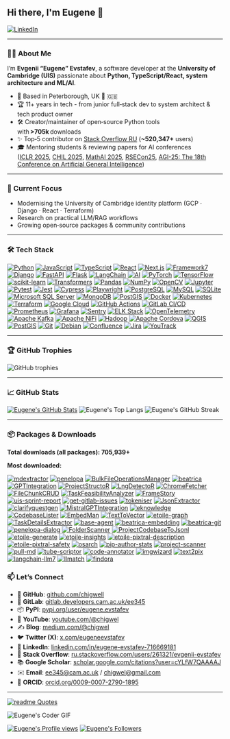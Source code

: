 ## Hi there, I'm Eugene 👋

[![LinkedIn](https://img.shields.io/badge/LinkedIn-blue?style=flat-square)](https://www.linkedin.com/in/eugene-evstafev-716669181/)

---

### 👨‍💻 About Me

I’m **Evgenii “Eugene” Evstafev**, a software developer at the **University of Cambridge (UIS)** passionate about **Python, TypeScript/React, system architecture and ML/AI**.

* 📍 Based in Peterborough, UK 🏴󠁧󠁢󠁥󠁮󠁧󠁿 🇬🇧
* 🏆 11+ years in tech - from junior full‑stack dev to system architect & tech product owner
* 🛠️ Creator/maintainer of open‑source Python tools with **>705k** downloads
* ✨ Top‑5 contributor on [Stack Overflow RU](https://stackexchange.com/leagues/609/quarter/ru-stackoverflow/2025-04-01/261321#261321) (**\~520,347+** users)
* 🎓 Mentoring students & reviewing papers for AI conferences ([ICLR 2025](https://openreview.net/group?id=ICLR.cc/2025/Workshop/DeLTa#tab-accept-oral), [CHIL 2025](https://openreview.net/group?id=chilconference.org/CHIL/2025/Conference), [MathAI 2025](https://openreview.net/group?id=mathai.club/MathAI/2025/Conference), [RSECon25](https://rsecon25.society-rse.org/), [AGI-25: The 18th Conference on Artificial General Intelligence](https://agi-conf.org/2025/))

---

### 🚀 Current Focus

* Modernising the University of Cambridge identity platform (GCP · Django · React · Terraform)
* Research on practical LLM/RAG workflows
* Growing open‑source packages & community contributions

---

### 🛠️ Tech Stack

[![Python](https://img.shields.io/badge/Python-3776AB?style=for-the-badge&logo=python&logoColor=white)](https://www.python.org)
[![JavaScript](https://img.shields.io/badge/JavaScript-F7DF1E?style=for-the-badge&logo=javascript&logoColor=black)](https://developer.mozilla.org/en-US/docs/Web/JavaScript)
[![TypeScript](https://img.shields.io/badge/TypeScript-007ACC?style=for-the-badge&logo=typescript&logoColor=white)](https://www.typescriptlang.org)
[![React](https://img.shields.io/badge/React-20232A?style=for-the-badge&logo=react&logoColor=61DAFB)](https://react.dev)
[![Next.js](https://img.shields.io/badge/Next.js-000000?style=for-the-badge&logo=nextdotjs&logoColor=white)](https://nextjs.org)
[![Framework7](https://img.shields.io/badge/Framework7-EF2D5E?style=for-the-badge&logo=framework7&logoColor=white)](https://framework7.io/)
[![Django](https://img.shields.io/badge/Django-092E20?style=for-the-badge&logo=django&logoColor=white)](https://www.djangoproject.com)
[![FastAPI](https://img.shields.io/badge/FastAPI-009688?style=for-the-badge&logo=fastapi&logoColor=white)](https://fastapi.tiangolo.com)
[![Flask](https://img.shields.io/badge/Flask-000000?style=for-the-badge&logo=flask&logoColor=white)](https://flask.palletsprojects.com)
[![LangChain](https://img.shields.io/badge/LangChain-000000?style=for-the-badge&logo=openai&logoColor=white)](https://www.langchain.com/)
[![AI](https://img.shields.io/badge/AI-%23000000.svg?style=for-the-badge&logo=openai&logoColor=white)](https://openai.com)
[![PyTorch](https://img.shields.io/badge/PyTorch-EE4C2C?style=for-the-badge&logo=pytorch&logoColor=white)](https://pytorch.org)
[![TensorFlow](https://img.shields.io/badge/TensorFlow-FF6F00?style=for-the-badge&logo=tensorflow&logoColor=white)](https://www.tensorflow.org)
[![scikit-learn](https://img.shields.io/badge/scikit--learn-F7931E?style=for-the-badge&logo=scikit-learn&logoColor=white)](https://scikit-learn.org)
[![Transformers](https://img.shields.io/badge/HuggingFace-FFD21F?style=for-the-badge&logo=huggingface&logoColor=black)](https://huggingface.co)
[![Pandas](https://img.shields.io/badge/Pandas-150458?style=for-the-badge&logo=pandas&logoColor=white)](https://pandas.pydata.org)
[![NumPy](https://img.shields.io/badge/NumPy-013243?style=for-the-badge&logo=numpy&logoColor=white)](https://numpy.org)
[![OpenCV](https://img.shields.io/badge/OpenCV-5C3EE8?style=for-the-badge&logo=opencv&logoColor=white)](https://opencv.org)
[![Jupyter](https://img.shields.io/badge/Jupyter-F37626?style=for-the-badge&logo=jupyter&logoColor=white)](https://jupyter.org)
[![Pytest](https://img.shields.io/badge/Pytest-0A9EDC?style=for-the-badge&logo=pytest&logoColor=white)](https://docs.pytest.org)
[![Jest](https://img.shields.io/badge/Jest-C21325?style=for-the-badge&logo=jest&logoColor=white)](https://jestjs.io)
[![Cypress](https://img.shields.io/badge/Cypress-17202C?style=for-the-badge&logo=cypress&logoColor=white)](https://www.cypress.io)
[![Playwright](https://img.shields.io/badge/Playwright-2EAD33?style=for-the-badge&logo=playwright&logoColor=white)](https://playwright.dev)
[![PostgreSQL](https://img.shields.io/badge/PostgreSQL-316192?style=for-the-badge&logo=postgresql&logoColor=white)](https://www.postgresql.org)
[![MySQL](https://img.shields.io/badge/MySQL-4479A1?style=for-the-badge&logo=mysql&logoColor=white)](https://www.mysql.com)
[![SQLite](https://img.shields.io/badge/SQLite-003B57?style=for-the-badge&logo=sqlite&logoColor=white)](https://www.sqlite.org)
[![Microsoft SQL Server](https://img.shields.io/badge/MS%20SQL%20Server-CC2927?style=for-the-badge&logo=microsoft-sql-server&logoColor=white)](https://www.microsoft.com/en-us/sql-server/)
[![MongoDB](https://img.shields.io/badge/MongoDB-47A248?style=for-the-badge&logo=mongodb&logoColor=white)](https://www.mongodb.com)
[![PostGIS](https://img.shields.io/badge/PostGIS-008BB9?style=for-the-badge&logo=postgresql&logoColor=white)](https://postgis.net/)
[![Docker](https://img.shields.io/badge/Docker-2496ED?style=for-the-badge&logo=docker&logoColor=white)](https://www.docker.com)
[![Kubernetes](https://img.shields.io/badge/Kubernetes-326CE5?style=for-the-badge&logo=kubernetes&logoColor=white)](https://kubernetes.io)
[![Terraform](https://img.shields.io/badge/Terraform-7B42BC?style=for-the-badge&logo=terraform&logoColor=white)](https://www.terraform.io)
[![Google Cloud](https://img.shields.io/badge/Google%20Cloud-4285F4?style=for-the-badge&logo=google-cloud&logoColor=white)](https://cloud.google.com)
[![GitHub Actions](https://img.shields.io/badge/GitHub%20Actions-2088FF?style=for-the-badge&logo=github-actions&logoColor=white)](https://github.com/features/actions)
[![GitLab CI/CD](https://img.shields.io/badge/GitLab%20CI/CD-FCA121?style=for-the-badge&logo=gitlab&logoColor=white)](https://about.gitlab.com)
[![Prometheus](https://img.shields.io/badge/Prometheus-E6522C?style=for-the-badge&logo=prometheus&logoColor=white)](https://prometheus.io)
[![Grafana](https://img.shields.io/badge/Grafana-F46800?style=for-the-badge&logo=grafana&logoColor=white)](https://grafana.com)
[![Sentry](https://img.shields.io/badge/Sentry-362D59?style=for-the-badge&logo=sentry&logoColor=white)](https://sentry.io)
[![ELK Stack](https://img.shields.io/badge/ELK-005571?style=for-the-badge&logo=elastic&logoColor=white)](https://www.elastic.co/what-is/elk-stack)
[![OpenTelemetry](https://img.shields.io/badge/OpenTelemetry-000000?style=for-the-badge&logo=opentelemetry&logoColor=white)](https://opentelemetry.io)
[![Apache Kafka](https://img.shields.io/badge/Apache%20Kafka-231F20?style=for-the-badge&logo=apache-kafka&logoColor=white)](https://kafka.apache.org)
[![Apache NiFi](https://img.shields.io/badge/Apache%20NiFi-002054?style=for-the-badge&logo=apache&logoColor=white)](https://nifi.apache.org/)
[![Hadoop](https://img.shields.io/badge/Hadoop-66CCFF?style=for-the-badge&logo=apache-hadoop&logoColor=000)](https://hadoop.apache.org/)
[![Apache Cordova](https://img.shields.io/badge/Cordova-35434F?style=for-the-badge&logo=apache-cordova&logoColor=white)](https://cordova.apache.org/)
[![QGIS](https://img.shields.io/badge/QGIS-589632?style=for-the-badge&logo=qgis&logoColor=white)](https://qgis.org/)
[![PostGIS](https://img.shields.io/badge/PostGIS-008BB9?style=for-the-badge&logo=postgresql&logoColor=white)](https://postgis.net/)
[![Git](https://img.shields.io/badge/Git-F05032?style=for-the-badge&logo=git&logoColor=white)](https://git-scm.com)
[![Debian](https://img.shields.io/badge/Debian-A81D33?style=for-the-badge&logo=debian&logoColor=white)](https://www.debian.org/)
[![Confluence](https://img.shields.io/badge/Confluence-172B4D?style=for-the-badge&logo=confluence&logoColor=white)](https://www.atlassian.com/software/confluence)
[![Jira](https://img.shields.io/badge/Jira-0052CC?style=for-the-badge&logo=jira&logoColor=white)](https://www.atlassian.com/software/jira)
[![YouTrack](https://img.shields.io/badge/YouTrack-000000?style=for-the-badge&logo=youtrack&logoColor=white)](https://www.jetbrains.com/youtrack/)



---

### 🏆 GitHub Trophies

![GitHub trophies](https://github-profile-trophy.vercel.app/?username=chigwell\&theme=flat\&margin-w=10\&margin-h=10\&no-frame=true)

---

### 📈 GitHub Stats

<!---![Eugene's GitHub Stats](https://github-readme-stats.vercel.app/api?username=chigwell\&show_icons=true\&include_all_commits=true)-->
[![Eugene's GitHub Stats](https://github-readme-stats.vercel.app/api?username=chigwell&show_icons=true&hide_border=true&&count_private=true&include_all_commits=true)](https://github-readme-stats.vercel.app/api?username=chigwell&show_icons=true&hide_border=true&&count_private=true&include_all_commits=true)
![Eugene's Top Langs](https://github-readme-stats.vercel.app/api/top-langs/?username=chigwell\&layout=compact)
![Eugene's GitHub Streak](https://github-readme-streak-stats-eight.vercel.app/?user=chigwell&theme=light&hide_border=true&short_numbers=true)

---

### 📦 Packages & Downloads

**Total downloads (all packages): 705,939+**

**Most downloaded:**

[![mdextractor](https://static.pepy.tech/personalized-badge/mdextractor?left_text=mdextractor&period=total&units=abbreviation&left_color=grey&right_color=blue)](https://pepy.tech/projects/mdextractor)
[![penelopa](https://static.pepy.tech/personalized-badge/penelopa?left_text=penelopa&period=total&units=abbreviation&left_color=grey&right_color=blue)](https://pepy.tech/projects/penelopa)
[![BulkFileOperationsManager](https://static.pepy.tech/personalized-badge/BulkFileOperationsManager?left_text=BulkFileOperationsManager&period=total&units=abbreviation&left_color=grey&right_color=blue)](https://pepy.tech/projects/BulkFileOperationsManager)
[![beatrica](https://static.pepy.tech/personalized-badge/beatrica?left_text=beatrica&period=total&units=abbreviation&left_color=grey&right_color=blue)](https://pepy.tech/projects/beatrica)
[![GPTIntegration](https://static.pepy.tech/personalized-badge/GPTIntegration?left_text=GPTIntegration&period=total&units=abbreviation&left_color=grey&right_color=blue)](https://pepy.tech/projects/GPTIntegration)
[![ProjectStructoR](https://static.pepy.tech/personalized-badge/ProjectStructoR?left_text=ProjectStructoR&period=total&units=abbreviation&left_color=grey&right_color=blue)](https://pepy.tech/projects/ProjectStructoR)
[![LngDetectoR](https://static.pepy.tech/personalized-badge/LngDetectoR?left_text=LngDetectoR&period=total&units=abbreviation&left_color=grey&right_color=blue)](https://pepy.tech/projects/LngDetectoR)
[![ChromeFetcher](https://static.pepy.tech/personalized-badge/ChromeFetcher?left_text=ChromeFetcher&period=total&units=abbreviation&left_color=grey&right_color=blue)](https://pepy.tech/projects/ChromeFetcher)
[![FileChunkCRUD](https://static.pepy.tech/personalized-badge/FileChunkCRUD?left_text=FileChunkCRUD&period=total&units=abbreviation&left_color=grey&right_color=blue)](https://pepy.tech/projects/FileChunkCRUD)
[![TaskFeasibilityAnalyzer](https://static.pepy.tech/personalized-badge/TaskFeasibilityAnalyzer?left_text=TaskFeasibilityAnalyzer&period=total&units=abbreviation&left_color=grey&right_color=blue)](https://pepy.tech/projects/TaskFeasibilityAnalyzer)
[![FrameStory](https://static.pepy.tech/personalized-badge/FrameStory?left_text=FrameStory&period=total&units=abbreviation&left_color=grey&right_color=blue)](https://pepy.tech/projects/FrameStory)
[![uis-sprint-report](https://static.pepy.tech/personalized-badge/uis-sprint-report?left_text=uis-sprint-report&period=total&units=abbreviation&left_color=grey&right_color=green)](https://pepy.tech/projects/uis-sprint-report)
[![get-gitlab-issues](https://static.pepy.tech/personalized-badge/get-gitlab-issues?left_text=get-gitlab-issues&period=total&units=abbreviation&left_color=grey&right_color=green)](https://pepy.tech/projects/get-gitlab-issues)
[![tokeniser](https://static.pepy.tech/personalized-badge/tokeniser?left_text=tokeniser&period=total&units=abbreviation&left_color=grey&right_color=green)](https://pepy.tech/projects/tokeniser)
[![JsonExtractor](https://static.pepy.tech/personalized-badge/JsonExtractor?left_text=JsonExtractor&period=total&units=abbreviation&left_color=grey&right_color=green)](https://pepy.tech/projects/JsonExtractor)
[![clarifyquestgen](https://static.pepy.tech/personalized-badge/clarifyquestgen?left_text=clarifyquestgen&period=total&units=abbreviation&left_color=grey&right_color=green)](https://pepy.tech/projects/clarifyquestgen)
[![MistralGPTIntegration](https://static.pepy.tech/personalized-badge/MistralGPTIntegration?left_text=MistralGPTIntegration&period=total&units=abbreviation&left_color=grey&right_color=green)](https://pepy.tech/projects/MistralGPTIntegration)
[![eknowledge](https://static.pepy.tech/personalized-badge/eknowledge?left_text=eknowledge&period=total&units=abbreviation&left_color=grey&right_color=green)](https://pepy.tech/projects/eknowledge)
[![CodebaseLister](https://static.pepy.tech/personalized-badge/CodebaseLister?left_text=CodebaseLister&period=total&units=abbreviation&left_color=grey&right_color=green)](https://pepy.tech/projects/CodebaseLister)
[![EmbedMan](https://static.pepy.tech/personalized-badge/EmbedMan?left_text=EmbedMan&period=total&units=abbreviation&left_color=grey&right_color=green)](https://pepy.tech/projects/EmbedMan)
[![TextToVector](https://static.pepy.tech/personalized-badge/TextToVector?left_text=TextToVector&period=total&units=abbreviation&left_color=grey&right_color=green)](https://pepy.tech/projects/TextToVector)
[![etoile-graph](https://static.pepy.tech/personalized-badge/etoile-graph?left_text=etoile-graph&period=total&units=abbreviation&left_color=grey&right_color=green)](https://pepy.tech/projects/etoile-graph)
[![TaskDetailsExtractor](https://static.pepy.tech/personalized-badge/TaskDetailsExtractor?left_text=TaskDetailsExtractor&period=total&units=abbreviation&left_color=grey&right_color=yellow)](https://pepy.tech/projects/TaskDetailsExtractor)
[![base-agent](https://static.pepy.tech/personalized-badge/base-agent?left_text=base-agent&period=total&units=abbreviation&left_color=grey&right_color=yellow)](https://pepy.tech/projects/base-agent)
[![beatrica-embedding](https://static.pepy.tech/personalized-badge/beatrica-embedding?left_text=beatrica-embedding&period=total&units=abbreviation&left_color=grey&right_color=yellow)](https://pepy.tech/projects/beatrica-embedding)
[![beatrica-git](https://static.pepy.tech/personalized-badge/beatrica-git?left_text=beatrica-git&period=total&units=abbreviation&left_color=grey&right_color=yellow)](https://pepy.tech/projects/beatrica-git)
[![penelopa-dialog](https://static.pepy.tech/personalized-badge/penelopa-dialog?left_text=penelopa-dialog&period=total&units=abbreviation&left_color=grey&right_color=yellow)](https://pepy.tech/projects/penelopa-dialog)
[![FolderScanner](https://static.pepy.tech/personalized-badge/FolderScanner?left_text=FolderScanner&period=total&units=abbreviation&left_color=grey&right_color=yellow)](https://pepy.tech/projects/FolderScanner)
[![ProjectCodebaseToJsonl](https://static.pepy.tech/personalized-badge/ProjectCodebaseToJsonl?left_text=ProjectCodebaseToJsonl&period=total&units=abbreviation&left_color=grey&right_color=yellow)](https://pepy.tech/projects/ProjectCodebaseToJsonl)
[![etoile-generate](https://static.pepy.tech/personalized-badge/etoile-generate?left_text=etoile-generate&period=total&units=abbreviation&left_color=grey&right_color=yellow)](https://pepy.tech/projects/etoile-generate)
[![etoile-insights](https://static.pepy.tech/personalized-badge/etoile-insights?left_text=etoile-insights&period=total&units=abbreviation&left_color=grey&right_color=yellow)](https://pepy.tech/projects/etoile-insights)
[![etoile-pixtral-description](https://static.pepy.tech/personalized-badge/etoile-pixtral-description?left_text=etoile-pixtral-description&period=total&units=abbreviation&left_color=grey&right_color=yellow)](https://pepy.tech/projects/etoile-pixtral-description)
[![etoile-pixtral-safety](https://static.pepy.tech/personalized-badge/etoile-pixtral-safety?left_text=etoile-pixtral-safety&period=total&units=abbreviation&left_color=grey&right_color=yellow)](https://pepy.tech/projects/etoile-pixtral-safety)
[![osarch](https://static.pepy.tech/personalized-badge/osarch?left_text=osarch&period=total&units=abbreviation&left_color=grey&right_color=yellow)](https://pepy.tech/projects/osarch)
[![pip-author-stats](https://static.pepy.tech/personalized-badge/pip-author-stats?left_text=pip-author-stats&period=total&units=abbreviation&left_color=grey&right_color=orange)](https://pepy.tech/projects/pip-author-stats)
[![project-scanner](https://static.pepy.tech/personalized-badge/project-scanner?left_text=project-scanner&period=total&units=abbreviation&left_color=grey&right_color=orange)](https://pepy.tech/projects/project-scanner)
[![pull-md](https://static.pepy.tech/personalized-badge/pull-md?left_text=pull-md&period=total&units=abbreviation&left_color=grey&right_color=orange)](https://pepy.tech/projects/pull-md)
[![tube-scriptor](https://static.pepy.tech/personalized-badge/tube-scriptor?left_text=tube-scriptor&period=total&units=abbreviation&left_color=grey&right_color=orange)](https://pepy.tech/projects/tube-scriptor)
[![code-annotator](https://static.pepy.tech/personalized-badge/code-annotator?left_text=code-annotator&period=total&units=abbreviation&left_color=grey&right_color=orange)](https://pepy.tech/projects/code-annotator)
[![imgwizard](https://static.pepy.tech/personalized-badge/imgwizard?left_text=imgwizard&period=total&units=abbreviation&left_color=grey&right_color=orange)](https://pepy.tech/projects/imgwizard)
[![text2pix](https://static.pepy.tech/personalized-badge/text2pix?left_text=text2pix&period=total&units=abbreviation&left_color=grey&right_color=orange)](https://pepy.tech/projects/text2pix)
[![langchain-llm7](https://static.pepy.tech/personalized-badge/langchain-llm7?left_text=langchain-llm7&period=total&units=abbreviation&left_color=grey&right_color=orange)](https://pepy.tech/projects/langchain-llm7)
[![llmatch](https://static.pepy.tech/personalized-badge/llmatch?left_text=llmatch&period=total&units=abbreviation&left_color=grey&right_color=orange)](https://pepy.tech/projects/llmatch)
[![findora](https://static.pepy.tech/personalized-badge/findora?left_text=findora&period=total&units=abbreviation&left_color=grey&right_color=orange)](https://pepy.tech/projects/findora)


### 📫 Let’s Connect

* 🐙 **GitHub**: [github.com/chigwell](https://github.com/chigwell)
* 🦊 **GitLab**: [gitlab.developers.cam.ac.uk/ee345](https://gitlab.developers.cam.ac.uk/ee345)
* 📦 **PyPI**: [pypi.org/user/eugene.evstafev](https://pypi.org/user/eugene.evstafev/)
* 🎥 **YouTube**: [youtube.com/@chigwel](https://youtube.com/@chigwel)
* ✍️ **Blog**: [medium.com/@chigwel](https://medium.com/@chigwel)
* 🐦 **Twitter (X)**: [x.com/eugeneevstafev](https://x.com/eugeneevstafev)
* 🤝 **LinkedIn**: [linkedin.com/in/eugene-evstafev-716669181](https://linkedin.com/in/eugene-evstafev-716669181/)
* 🧠 **Stack Overflow**: [ru.stackoverflow.com/users/261321/evgenii-evstafev](https://ru.stackoverflow.com/users/261321/evgenii-evstafev)
* 📚 **Google Scholar**: [scholar.google.com/citations?user=cYLfW7QAAAAJ](https://scholar.google.com/citations?user=cYLfW7QAAAAJ)
* ✉️ **Email**: [ee345@cam.ac.uk](mailto:ee345@cam.ac.uk) / [chigwel@gmail.com](mailto:chigwel@gmail.com)
* 📝 **ORCID**: [orcid.org/0009-0007-2790-1895](https://orcid.org/0009-0007-2790-1895)

---

[![readme Quotes](https://quotes-github-readme.vercel.app/api?type=horizontal)](https://github.com/piyushsuthar/github-readme-quotes)

![Eugene's Coder GIF](https://wsrv.nl/?url=https://i.giphy.com/ZVik7pBtu9dNS.webp&output=gif&n=-1)

[![Eugene's Profile views](https://komarev.com/ghpvc/?username=chigwell&style=flat-square)](https://github.com/chigwell)
[![Eugene's Followers](https://img.shields.io/github/followers/chigwell?label=Follow&style=social)](https://github.com/chigwell)


